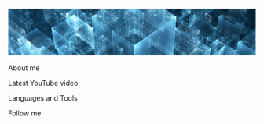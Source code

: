 [![Header](https://github.com/ArtemNovosel/ArtemNovosel/blob/master/assets/abstrakcija(13)-1228x662.png)](https://github.com/ArtemNovosel)

About me

Latest YouTube video

Languages and Tools

Follow me